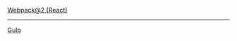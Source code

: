 [Webpack@2 (React)](https://github.com/acilsd/boilerplates/tree/master/react-starter)

---

[Gulp](https://github.com/acilsd/boilerplates/tree/master/gulp-starter-layout)
